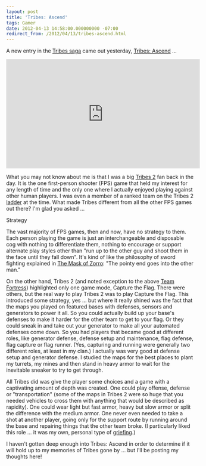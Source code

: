 ```yaml
---
layout: post
title: 'Tribes: Ascend'
tags: Gamer
date: 2012-04-13 14:58:00.000000000 -07:00
redirect_from: /2012/04/13/tribes-ascend.html
---
```


A new entry in the [Tribes saga](http://en.wikipedia.org/wiki/Tribes_%28series%29) came out yesterday, [Tribes: Ascend](https://account.hirezstudios.com/tribesascend/default.aspx?ok=) ...

<iframe allowfullscreen="" frameborder="0" height="293" src="http://www.youtube.com/embed/O-70Bg2zRsg" width="520"></iframe><br/>

What you may not know about me is that I was a big [Tribes 2](http://en.wikipedia.org/wiki/Tribes_2) fan back in the day.  It is the one first-person shooter (FPS) game that held my interest for any length of time and the only one where I actually enjoyed playing against other human players.  I was even a member of a ranked team on the Tribes 2 [ladder](http://en.wikipedia.org/wiki/League_table) at the time.  What made Tribes different from all the other FPS games out there?  I'm glad you asked ...

Strategy

The vast majority of FPS games, then and now, have no strategy to them.  Each person playing the game is just an interchangeable and disposable cog with nothing to differentiate them, nothing to encourage or support alternate play styles other than "run up to the other guy and shoot them in the face until they fall down".  It's kind of like the philosophy of sword fighting explained in [The Mask of Zorro](http://www.imdb.com/title/tt0120746/): "The pointy end goes into the other man."

On the other hand, Tribes 2 (and noted exception to the above [Team Fortress](http://en.wikipedia.org/wiki/Team_Fortress)) highlighted only one game mode, Capture the Flag.  There were others, but the real way to play Tribes 2 was to play Capture the Flag.  This introduced some strategy, yes ... but where it really shined was the fact that the maps you played on featured bases with defenses, sensors and generators to power it all.  So you could actually build up your base's defenses to make it harder for the other team to get to your flag.  Or they could sneak in and take out your generator to make all your automated defenses come down.  So you had players that became good at different roles, like generator defense, defense setup and maintenance, flag defense, flag capture or flag runner.  (Yes, capturing and running were generally two different roles, at least in my clan.)  I actually was very good at defense setup and generator defense.  I studied the maps for the best places to plant my turrets, my mines and then stand in heavy armor to wait for the inevitable sneaker to try to get through.

All Tribes did was give the player some choices and a game with a captivating amount of depth was created.  One could play offense, defense or "transportation" (some of the maps in Tribes 2 were so huge that you needed vehicles to cross them with anything that would be described as rapidity).  One could wear light but fast armor, heavy but slow armor or split the difference with the medium armor.  One never even needed to take a shot at another player, going only for the support route by running around the base and repairing things that the other team broke.  (I particularly liked this role ... it was my own, personal type of [griefing](http://en.wikipedia.org/wiki/Wikipedia:Griefing).)

I haven't gotten deep enough into Tribes: Ascend in order to determine if it will hold up to my memories of Tribes gone by ... but I'll be posting my thoughts here!
